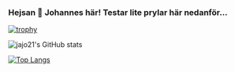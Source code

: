 ### Hejsan 👋 Johannes här! Testar lite prylar här nedanför...

[![trophy](https://github-profile-trophy.vercel.app/?username=jajo21&theme=onedark)](https://github.com/ryo-ma/github-profile-trophy)

![jajo21's GitHub stats](https://github-readme-stats.vercel.app/api?username=jajo21&show_icons=true&theme=dark)

[![Top Langs](https://github-readme-stats.vercel.app/api/top-langs/?username=jajo21&langs_count=9&layout=compact)](https://github.com/anuraghazra/github-readme-stats)

<!--
**jajo21/jajo21** is a ✨ _special_ ✨ repository because its `README.md` (this file) appears on your GitHub profile.

Here are some ideas to get you started:

- 🔭 I’m currently working on ...
- 🌱 I’m currently learning ...
- 👯 I’m looking to collaborate on ...
- 🤔 I’m looking for help with ...
- 💬 Ask me about ...
- 📫 How to reach me: ...
- 😄 Pronouns: ...
- ⚡ Fun fact: ...
-->
